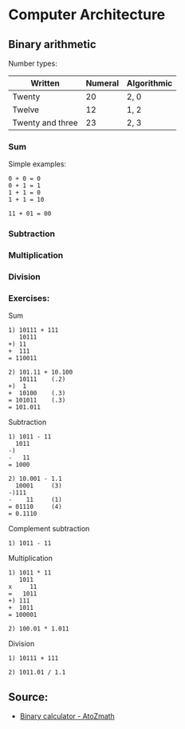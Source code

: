# Computer Architecture

## Binary arithmetic

Number types:

| Written          | Numeral | Algorithmic |
| ---------------- | ------- | ----------- |
| Twenty           | 20      | 2, 0        |
| Twelve           | 12      | 1, 2        |
| Twenty and three | 23      | 2, 3        |

### Sum

Simple examples:

```
0 + 0 = 0
0 + 1 = 1
1 + 1 = 0
1 + 1 = 10
 
11 + 01 = 00
```

### Subtraction

### Multiplication

### Division

### Exercises:

Sum

```
1) 10111 + 111
   10111
+) 11
+  111
= 110011

2) 101.11 + 10.100
   10111 	(.2)
+)  1   
+  10100 	(.3)
= 101011	(.3)
= 101.011
```

Subtraction

```
1) 1011 - 11
  1011
-)    
-   11
= 1000 

2) 10.001 - 1.1
  10001		(3)
-)111  
-    11		(1)
= 01110		(4)
= 0.1110
```

Complement subtraction

```
1) 1011 - 11
```

Multiplication

```
1) 1011 * 11
   1011
x     11
=   1011
+) 111  
+  1011
= 100001

2) 100.01 * 1.011

```

Division

```
1) 10111 + 111

2) 1011.01 / 1.1

```



## Source:

* [Binary calculator - AtoZmath](https://atozmath.com/NumberOperation.aspx?q=2&op=4&q1=1110`100`4`3`2`2&do=1#PrevPart)

